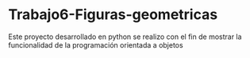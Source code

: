 # Trabajo6-Figuras-geometricas
Este proyecto desarrollado en python se realizo con el fin de mostrar la funcionalidad de la programación orientada a objetos 
